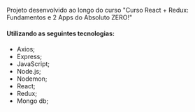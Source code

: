 Projeto desenvolvido ao longo do curso "Curso React + Redux: Fundamentos e 2 Apps do Absoluto ZERO!"

#### Utilizando as seguintes tecnologias:<h4>

* Axios;
* Express;
* JavaScript;
* Node.js;
* Nodemon;
* React;
* Redux;
* Mongo db;
